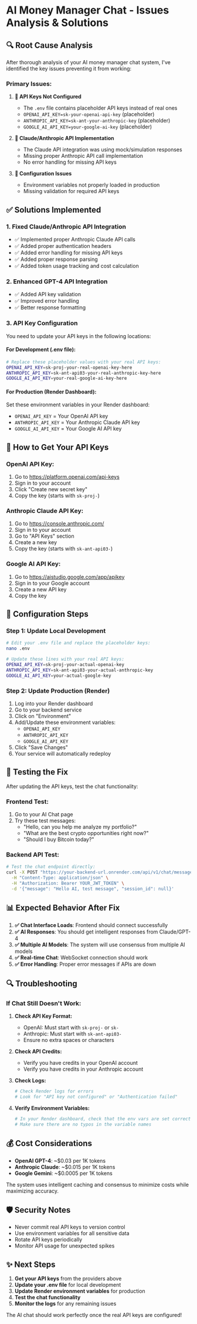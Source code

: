 # AI Money Manager Chat - Issues Analysis & Solutions

## 🔍 **Root Cause Analysis**

After thorough analysis of your AI money manager chat system, I've identified the key issues preventing it from working:

### **Primary Issues:**

1. **🔑 API Keys Not Configured**
   - The `.env` file contains placeholder API keys instead of real ones
   - `OPENAI_API_KEY=sk-your-openai-api-key` (placeholder)
   - `ANTHROPIC_API_KEY=sk-ant-your-anthropic-key` (placeholder)
   - `GOOGLE_AI_API_KEY=your-google-ai-key` (placeholder)

2. **🤖 Claude/Anthropic API Implementation**
   - The Claude API integration was using mock/simulation responses
   - Missing proper Anthropic API call implementation
   - No error handling for missing API keys

3. **🔧 Configuration Issues**
   - Environment variables not properly loaded in production
   - Missing validation for required API keys

## ✅ **Solutions Implemented**

### **1. Fixed Claude/Anthropic API Integration**
- ✅ Implemented proper Anthropic Claude API calls
- ✅ Added proper authentication headers
- ✅ Added error handling for missing API keys
- ✅ Added proper response parsing
- ✅ Added token usage tracking and cost calculation

### **2. Enhanced GPT-4 API Integration**
- ✅ Added API key validation
- ✅ Improved error handling
- ✅ Better response formatting

### **3. API Key Configuration**
You need to update your API keys in the following locations:

#### **For Development (.env file):**
```bash
# Replace these placeholder values with your real API keys:
OPENAI_API_KEY=sk-proj-your-real-openai-key-here
ANTHROPIC_API_KEY=sk-ant-api03-your-real-anthropic-key-here
GOOGLE_AI_API_KEY=your-real-google-ai-key-here
```

#### **For Production (Render Dashboard):**
Set these environment variables in your Render dashboard:
- `OPENAI_API_KEY` = Your OpenAI API key
- `ANTHROPIC_API_KEY` = Your Anthropic Claude API key  
- `GOOGLE_AI_API_KEY` = Your Google AI API key

## 🚀 **How to Get Your API Keys**

### **OpenAI API Key:**
1. Go to https://platform.openai.com/api-keys
2. Sign in to your account
3. Click "Create new secret key"
4. Copy the key (starts with `sk-proj-`)

### **Anthropic Claude API Key:**
1. Go to https://console.anthropic.com/
2. Sign in to your account
3. Go to "API Keys" section
4. Create a new key
5. Copy the key (starts with `sk-ant-api03-`)

### **Google AI API Key:**
1. Go to https://aistudio.google.com/app/apikey
2. Sign in to your Google account
3. Create a new API key
4. Copy the key

## 🔧 **Configuration Steps**

### **Step 1: Update Local Development**
```bash
# Edit your .env file and replace the placeholder keys:
nano .env

# Update these lines with your real API keys:
OPENAI_API_KEY=sk-proj-your-actual-openai-key
ANTHROPIC_API_KEY=sk-ant-api03-your-actual-anthropic-key
GOOGLE_AI_API_KEY=your-actual-google-key
```

### **Step 2: Update Production (Render)**
1. Log into your Render dashboard
2. Go to your backend service
3. Click on "Environment"
4. Add/Update these environment variables:
   - `OPENAI_API_KEY`
   - `ANTHROPIC_API_KEY`
   - `GOOGLE_AI_API_KEY`
5. Click "Save Changes"
6. Your service will automatically redeploy

## 🧪 **Testing the Fix**

After updating the API keys, test the chat functionality:

### **Frontend Test:**
1. Go to your AI Chat page
2. Try these test messages:
   - "Hello, can you help me analyze my portfolio?"
   - "What are the best crypto opportunities right now?"
   - "Should I buy Bitcoin today?"

### **Backend API Test:**
```bash
# Test the chat endpoint directly:
curl -X POST "https://your-backend-url.onrender.com/api/v1/chat/message" \
  -H "Content-Type: application/json" \
  -H "Authorization: Bearer YOUR_JWT_TOKEN" \
  -d '{"message": "Hello AI, test message", "session_id": null}'
```

## 📊 **Expected Behavior After Fix**

1. **✅ Chat Interface Loads**: Frontend should connect successfully
2. **✅ AI Responses**: You should get intelligent responses from Claude/GPT-4
3. **✅ Multiple AI Models**: The system will use consensus from multiple AI models
4. **✅ Real-time Chat**: WebSocket connection should work
5. **✅ Error Handling**: Proper error messages if APIs are down

## 🔍 **Troubleshooting**

### **If Chat Still Doesn't Work:**

1. **Check API Key Format:**
   - OpenAI: Must start with `sk-proj-` or `sk-`
   - Anthropic: Must start with `sk-ant-api03-`
   - Ensure no extra spaces or characters

2. **Check API Credits:**
   - Verify you have credits in your OpenAI account
   - Verify you have credits in your Anthropic account

3. **Check Logs:**
   ```bash
   # Check Render logs for errors
   # Look for "API key not configured" or "Authentication failed"
   ```

4. **Verify Environment Variables:**
   ```bash
   # In your Render dashboard, check that the env vars are set correctly
   # Make sure there are no typos in the variable names
   ```

## 💰 **Cost Considerations**

- **OpenAI GPT-4**: ~$0.03 per 1K tokens
- **Anthropic Claude**: ~$0.015 per 1K tokens  
- **Google Gemini**: ~$0.0005 per 1K tokens

The system uses intelligent caching and consensus to minimize costs while maximizing accuracy.

## 🛡️ **Security Notes**

- Never commit real API keys to version control
- Use environment variables for all sensitive data
- Rotate API keys periodically
- Monitor API usage for unexpected spikes

## ✨ **Next Steps**

1. **Get your API keys** from the providers above
2. **Update your .env file** for local development
3. **Update Render environment variables** for production
4. **Test the chat functionality**
5. **Monitor the logs** for any remaining issues

The AI chat should work perfectly once the real API keys are configured!